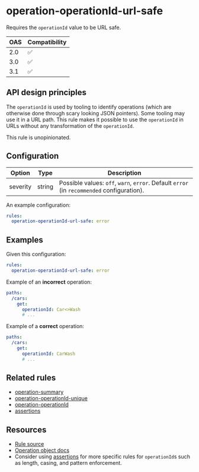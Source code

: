# operation-operationId-url-safe

Requires the `operationId` value to be URL safe.

|OAS|Compatibility|
|---|---|
|2.0|✅|
|3.0|✅|
|3.1|✅|

## API design principles

The `operationId` is used by tooling to identify operations (which are otherwise done through scary looking JSON pointers).
Some tooling may use it in a URL path.
This rule makes it possible to use the `operationId` in URLs without any transformation of the `operationId`.

This rule is unopinionated.
## Configuration

|Option|Type|Description|
|---|---|---|
|severity|string|Possible values: `off`, `warn`, `error`. Default `error` (in `recommended` configuration). |

An example configuration:

```yaml
rules:
  operation-operationId-url-safe: error
```

## Examples

Given this configuration:

```yaml
rules:
  operation-operationId-url-safe: error
```

Example of an **incorrect** operation:
```yaml
paths:
  /cars:
    get:
      operationId: Car<>Wash
      # ...
```

Example of a **correct** operation:
```yaml
paths:
  /cars:
    get:
      operationId: CarWash
      # ...
```

## Related rules

- [operation-summary](./operation-summary.md)
- [operation-operationId-unique](./operation-operationId-unique.md)
- [operation-operationId](./operation-operationId.md)
- [assertions](./assertions.md)

## Resources

- [Rule source](https://github.com/Redocly/redocly-cli/blob/master/packages/core/src/rules/common/operation-operationId-url-safe.ts)
- [Operation object docs](https://redocly.com/docs/openapi-visual-reference/operation/)
- Consider using [assertions](./assertions.md) for more specific rules for `operationId`s such as length, casing, and pattern enforcement.
